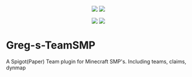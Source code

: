 <p align="center"> 
  <img src="https://img.shields.io/badge/Version-0.0.6_dev-blue?style=for-the-badge">
  <img src="https://img.shields.io/badge/License-MIT-green?style=for-the-badge">
</p>

<p align="center">
  <img src="https://img.shields.io/badge/Author-Chifouuu-blue?style=flat-square">
  <img src="https://img.shields.io/badge/Written%20In-Java-orange?style=flat-square">
</p>

# Greg-s-TeamSMP
A Spigot(Paper) Team plugin for Minecraft SMP's. Including teams, claims, dynmap
